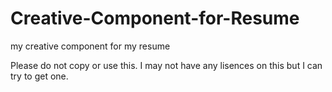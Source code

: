 # Creative-Component-for-Resume
my creative component for my resume

Please do not copy or use this. I may not have any lisences on this but I can try to get one. 
